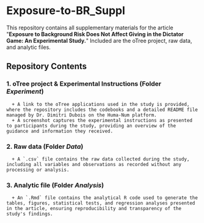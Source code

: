 # Exposure-to-BR_Suppl
This repository contains all supplementary materials for the article "**Exposure to Background Risk Does Not Affect Giving in the Dictator Game: An Experimental Study.**" Included are the oTree project, raw data, and analytic files.
## Repository Contents
### 1. oTree project & Experimental Instructions (Folder _Experiment_)

      + A link to the oTree applications used in the study is provided, where the repository includes the codebooks and a detailed README file managed by Dr. Dimitri Dubois on the Huma-Num platform.
      + A screenshot captures the experimental instructions as presented to participants during the study, providing an overview of the guidance and information they received.
### 2. Raw data (Folder _Data_)

      + A `.csv` file contains the raw data collected during the study, including all variables and observations as recorded without any processing or analysis.
### 3. Analytic file (Folder _Analysis_)

      + An `.Rmd` file contains the analytical R code used to generate the tables, figures, statistical tests, and regression analyses presented in the article, ensuring reproducibility and transparency of the study's findings.
